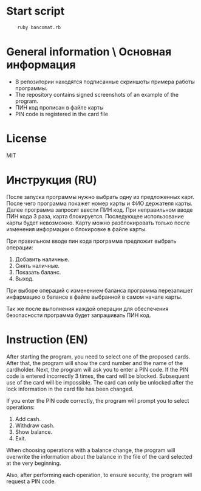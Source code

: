 # Start script

```sh
    ruby bancomat.rb
```

# General information \ Основная информация
- В репозитории находятся подписанные скриншоты примера работы программы.
- The repository contains signed screenshots of an example of the program.
- ПИН код прописан в файле карты
- PIN code is registered in the card file


# License

MIT

# Инструкция (RU)
После запуска программы нужно выбрать одну из предложенных карт. После чего программа покажет номер карты и ФИО держателя карты. Далее программа запросит ввести ПИН код. При неправильном вводе ПИН кода  3 раза, карта блокируется. Последующее использование карты будет невозможно. Карту можно разблокировать только после изменения информации о блокировке в файле карты.

При правильном вводе пин кода программа предложит выбрать операции:

1. Добавить наличные.
2. Снять наличные.
3. Показать баланс.
4. Выход.

При выборе операций с изменением баланса программа перезапишет инфармацию о балансе в файле выбранной в самом начале карты.

Так же после выполнения каждой операции для обеспечения безопасности программа будет запрашивать ПИН код.

# Instruction (EN)
After starting the program, you need to select one of the proposed cards. After that, the program will show the card number and the name of the cardholder. Next, the program will ask you to enter a PIN code. If the PIN code is entered incorrectly 3 times, the card will be blocked. Subsequent use of the card will be impossible. The card can only be unlocked after the lock information in the card file has been changed.

If you enter the PIN code correctly, the program will prompt you to select operations:

1. Add cash.
2. Withdraw cash.
3. Show balance.
4. Exit.

When choosing operations with a balance change, the program will overwrite the information about the balance in the file of the card selected at the very beginning.

Also, after performing each operation, to ensure security, the program will request a PIN code.
